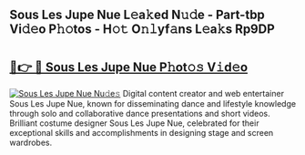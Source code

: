 ## Sous Les Jupe Nue L𝚎a𝚔ed N𝚞𝚍e - Part-tbp Vi𝚍𝚎o P𝚑𝚘tos - H𝚘𝚝 O𝚗𝚕yf𝚊ns L𝚎a𝚔s Rp9DP

# <h2><a href="http://kfac013.oniu.top/?m=Sous+Les+Jupe+Nue">🔗👉 🔴 Sous Les Jupe Nue P𝚑ot𝚘𝚜 V𝚒d𝚎o</a></h2>

[![Sous Les Jupe Nue Nu𝚍e𝚜](https://i.imgur.com/0qMVB7G.gif)](http://kfac013.oniu.top/?m=Sous+Les+Jupe+Nue)
Digital content creator and web entertainer Sous Les Jupe Nue, known for disseminating dance and lifestyle knowledge through solo and collaborative dance presentations and short videos. Brilliant costume designer Sous Les Jupe Nue, celebrated for their exceptional skills and accomplishments in designing stage and screen wardrobes.  

